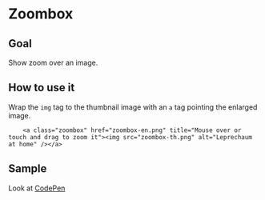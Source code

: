 
# Zoombox

## Goal

Show zoom over an image. 

## How to use it

Wrap the `img` tag to the thumbnail image with an `a` tag pointing the enlarged image.

```
	<a class="zoombox" href="zoombox-en.png" title="Mouse over or touch and drag to zoom it"><img src="zoombox-th.png" alt="Leprechaum at home" /></a>
```

## Sample

Look at [CodePen](https://codepen.io/albinvlc/pen/yLQyxod)
